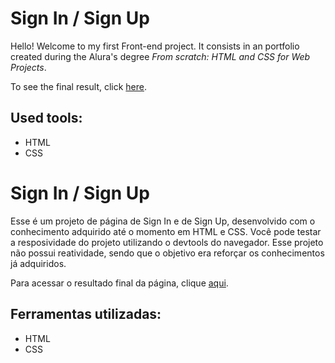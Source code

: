 # Sign In / Sign Up

Hello! Welcome to my first Front-end project. It consists in an portfolio created during the Alura's degree *From scratch: HTML and CSS for Web Projects*.

To see the final result, click [here](https://signinsignup.vercel.app/).

## Used tools:

* HTML
* CSS

#

# Sign In / Sign Up

Esse é um projeto de página de Sign In e de Sign Up, desenvolvido com o conhecimento adquirido até o momento em HTML e CSS. Você pode testar a resposividade do projeto utilizando o devtools do navegador. Esse projeto não possui reatividade, sendo que o objetivo era reforçar os conhecimentos já adquiridos.

Para acessar o resultado final da página, clique [aqui](https://signinsignup.vercel.app/).

## Ferramentas utilizadas:

* HTML
* CSS
